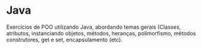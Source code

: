 # Java
 Exercícios de POO utilizando Java, abordando temas gerais (Classes, atributos, instanciando objetos, métodos, heranças, polimorfismo, métodos construtores, get e set, encapsulamento (etc).
